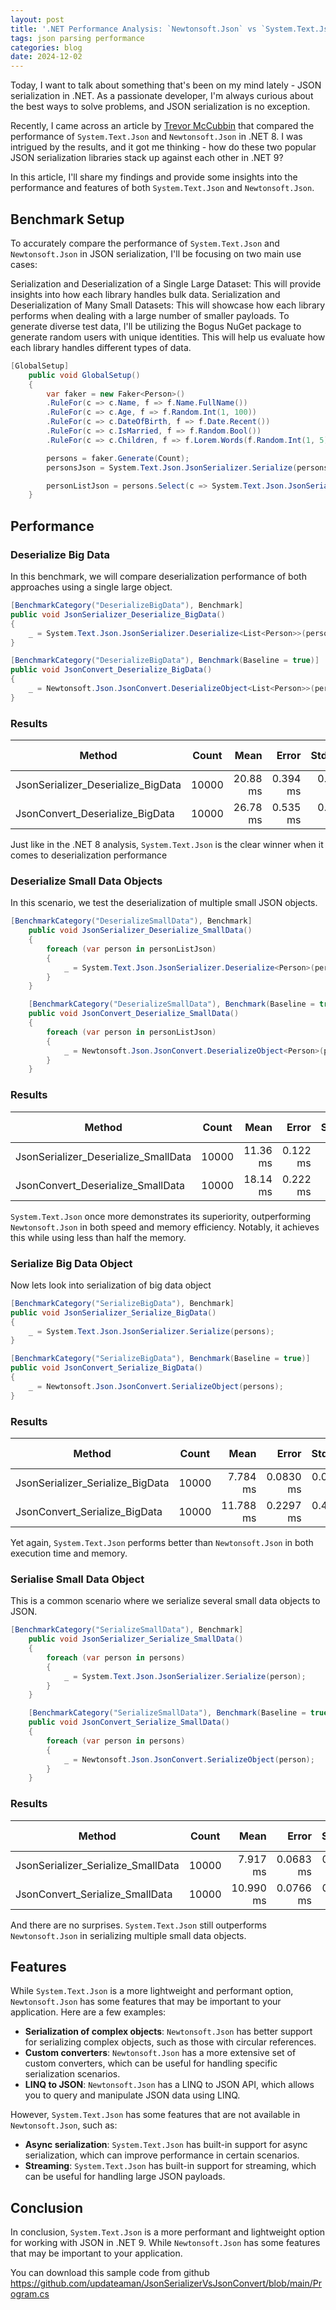```yaml
---
layout: post
title: '.NET Performance Analysis: `Newtonsoft.Json` vs `System.Text.Json` in .NET 9'
tags: json parsing performance
categories: blog
date: 2024-12-02
---
```


Today, I want to talk about something that's been on my mind lately - JSON serialization in .NET. As a passionate developer, I'm always curious about the best ways to solve problems, and JSON serialization is no exception.

Recently, I came across an article by [Trevor McCubbin](https://trevormccubbin.medium.com/net-performance-analysis-newtonsoft-json-vs-system-text-json-in-net-8-34520c21d054) that compared the performance of `System.Text.Json` and `Newtonsoft.Json` in .NET 8. I was intrigued by the results, and it got me thinking - how do these two popular JSON serialization libraries stack up against each other in .NET 9?

In this article, I'll share my findings and provide some insights into the performance and features of both `System.Text.Json` and `Newtonsoft.Json`.

## Benchmark Setup
To accurately compare the performance of `System.Text.Json` and `Newtonsoft.Json` in JSON serialization, I'll be focusing on two main use cases:

Serialization and Deserialization of a Single Large Dataset: This will provide insights into how each library handles bulk data.
Serialization and Deserialization of Many Small Datasets: This will showcase how each library performs when dealing with a large number of smaller payloads.
To generate diverse test data, I'll be utilizing the Bogus NuGet package to generate random users with unique identities. This will help us evaluate how each library handles different types of data.

```csharp
[GlobalSetup]
    public void GlobalSetup()
    {
        var faker = new Faker<Person>()
        .RuleFor(c => c.Name, f => f.Name.FullName())
        .RuleFor(c => c.Age, f => f.Random.Int(1, 100))
        .RuleFor(c => c.DateOfBirth, f => f.Date.Recent())
        .RuleFor(c => c.IsMarried, f => f.Random.Bool())
        .RuleFor(c => c.Children, f => f.Lorem.Words(f.Random.Int(1, 5)));

        persons = faker.Generate(Count);
        personsJson = System.Text.Json.JsonSerializer.Serialize(persons);

        personListJson = persons.Select(c => System.Text.Json.JsonSerializer.Serialize(c)).ToList();
    }
```

## Performance

### Deserialize Big Data
In this benchmark, we will compare deserialization performance of both approaches using a single large object.
```csharp
[BenchmarkCategory("DeserializeBigData"), Benchmark]
public void JsonSerializer_Deserialize_BigData()
{
    _ = System.Text.Json.JsonSerializer.Deserialize<List<Person>>(personsJson);
}

[BenchmarkCategory("DeserializeBigData"), Benchmark(Baseline = true)]
public void JsonConvert_Deserialize_BigData()
{
    _ = Newtonsoft.Json.JsonConvert.DeserializeObject<List<Person>>(personsJson);
}
```

### Results
| Method                             | Count | Mean     | Error    | StdDev   | Ratio | RatioSD | Allocated | Alloc Ratio |
|----------------------------------- |------ |---------:|---------:|---------:|------:|--------:|----------:|------------:|     
| JsonSerializer_Deserialize_BigData | 10000 | 20.88 ms | 0.394 ms | 0.368 ms |  0.78 |    0.02 |   3.72 MB |        0.85 |     
| JsonConvert_Deserialize_BigData    | 10000 | 26.78 ms | 0.535 ms | 0.657 ms |  1.00 |    0.03 |   4.39 MB |        1.00 |

 Just like in the .NET 8 analysis, `System.Text.Json` is the clear winner when it comes to deserialization performance

### Deserialize Small Data Objects
In this scenario, we test the deserialization of multiple small JSON objects.

```csharp
[BenchmarkCategory("DeserializeSmallData"), Benchmark]
    public void JsonSerializer_Deserialize_SmallData()
    {
        foreach (var person in personListJson)
        {
            _ = System.Text.Json.JsonSerializer.Deserialize<Person>(person);
        }
    }

    [BenchmarkCategory("DeserializeSmallData"), Benchmark(Baseline = true)]
    public void JsonConvert_Deserialize_SmallData()
    {
        foreach (var person in personListJson)
        {
            _ = Newtonsoft.Json.JsonConvert.DeserializeObject<Person>(person);
        }
    }
```
### Results
| Method                               | Count | Mean     | Error    | StdDev   | Ratio | Allocated | Alloc Ratio |
|------------------------------------- |------ |---------:|---------:|---------:|------:|----------:|------------:|
| JsonSerializer_Deserialize_SmallData | 10000 | 11.36 ms | 0.122 ms | 0.115 ms |  0.63 |   7.96 MB |        0.26 |
| JsonConvert_Deserialize_SmallData    | 10000 | 18.14 ms | 0.222 ms | 0.197 ms |  1.00 |  30.55 MB |        1.00 |

`System.Text.Json` once more demonstrates its superiority, outperforming `Newtonsoft.Json` in both speed and memory efficiency. Notably, it achieves this while using less than half the memory.

### Serialize Big Data Object
Now lets look into serialization of big data object

```csharp
[BenchmarkCategory("SerializeBigData"), Benchmark]
public void JsonSerializer_Serialize_BigData()
{
    _ = System.Text.Json.JsonSerializer.Serialize(persons);
}

[BenchmarkCategory("SerializeBigData"), Benchmark(Baseline = true)]
public void JsonConvert_Serialize_BigData()
{
    _ = Newtonsoft.Json.JsonConvert.SerializeObject(persons);
}
```

### Results
| Method                           | Count | Mean      | Error     | StdDev    | Ratio | RatioSD | Allocated | Alloc Ratio |    
|--------------------------------- |------ |----------:|----------:|----------:|------:|--------:|----------:|------------:|    
| JsonSerializer_Serialize_BigData | 10000 |  7.784 ms | 0.0830 ms | 0.0736 ms |  0.66 |    0.02 |   2.69 MB |        0.42 |    
| JsonConvert_Serialize_BigData    | 10000 | 11.788 ms | 0.2297 ms | 0.4022 ms |  1.00 |    0.05 |    6.4 MB |        1.00 |

Yet again, `System.Text.Json` performs better than `Newtonsoft.Json` in both execution time and memory.

### Serialise Small Data Object
This is a common scenario where we serialize several small data objects to JSON.
```csharp
[BenchmarkCategory("SerializeSmallData"), Benchmark]
    public void JsonSerializer_Serialize_SmallData()
    {
        foreach (var person in persons)
        {
            _ = System.Text.Json.JsonSerializer.Serialize(person);
        }
    }

    [BenchmarkCategory("SerializeSmallData"), Benchmark(Baseline = true)]
    public void JsonConvert_Serialize_SmallData()
    {
        foreach (var person in persons)
        {
            _ = Newtonsoft.Json.JsonConvert.SerializeObject(person);
        }
    }
```
### Results
| Method                             | Count | Mean      | Error     | StdDev    | Ratio | Allocated | Alloc Ratio |
|----------------------------------- |------ |----------:|----------:|----------:|------:|----------:|------------:|
| JsonSerializer_Serialize_SmallData | 10000 |  7.917 ms | 0.0683 ms | 0.0605 ms |  0.72 |   5.89 MB |        0.33 |
| JsonConvert_Serialize_SmallData    | 10000 | 10.990 ms | 0.0766 ms | 0.0717 ms |  1.00 |  17.63 MB |        1.00 |

And there are no surprises. `System.Text.Json` still outperforms `Newtonsoft.Json` in serializing multiple small data objects.

## Features
While `System.Text.Json` is a more lightweight and performant option, `Newtonsoft.Json` has some features that may be important to your application. Here are a few examples:

- **Serialization of complex objects**: `Newtonsoft.Json` has better support for serializing complex objects, such as those with circular references.
- **Custom converters**: `Newtonsoft.Json` has a more extensive set of custom converters, which can be useful for handling specific serialization scenarios.
- **LINQ to JSON**: `Newtonsoft.Json` has a LINQ to JSON API, which allows you to query and manipulate JSON data using LINQ.

However, `System.Text.Json` has some features that are not available in `Newtonsoft.Json`, such as:

- **Async serialization**: `System.Text.Json` has built-in support for async serialization, which can improve performance in certain scenarios.
- **Streaming**: `System.Text.Json` has built-in support for streaming, which can be useful for handling large JSON payloads.

## Conclusion
In conclusion, `System.Text.Json` is a more performant and lightweight option for working with JSON in .NET 9. While `Newtonsoft.Json` has some features that may be important to your application.

You can download this sample code from github https://github.com/updateaman/JsonSerializerVsJsonConvert/blob/main/Program.cs 